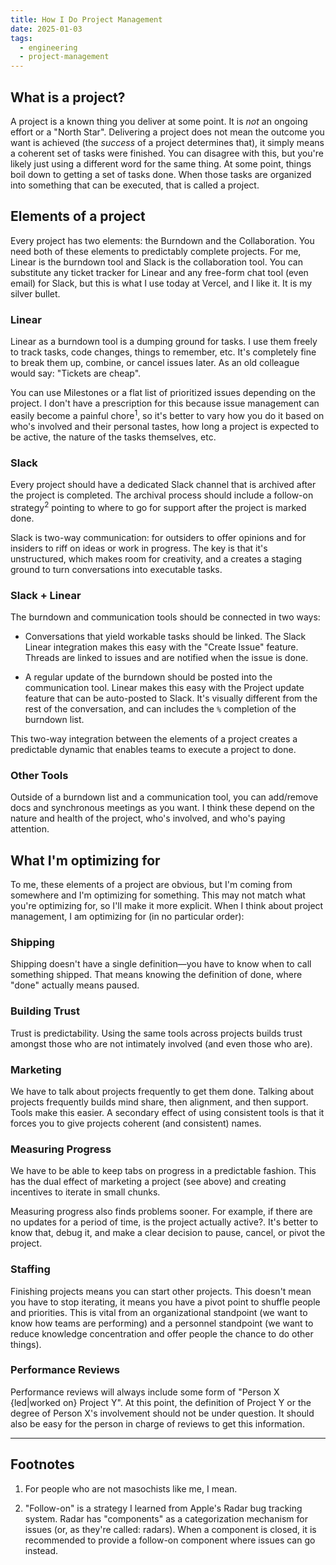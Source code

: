 ```yaml
---
title: How I Do Project Management
date: 2025-01-03
tags:
  - engineering
  - project-management
---
```


## What is a project?

A project is a known thing you deliver at some point. It is _not_ an ongoing
effort or a "North Star". Delivering a project does not mean the outcome you
want is achieved (the _success_ of a project determines that), it simply means a
coherent set of tasks were finished. You can disagree with this, but you're
likely just using a different word for the same thing. At some point, things
boil down to getting a set of tasks done. When those tasks are organized into
something that can be executed, that is called a project.

## Elements of a project

Every project has two elements: the Burndown and the Collaboration. You need
both of these elements to predictably complete projects. For me, Linear is the
burndown tool and Slack is the collaboration tool. You can substitute any ticket
tracker for Linear and any free-form chat tool (even email) for Slack, but this
is what I use today at Vercel, and I like it. It is my silver bullet.

### Linear

Linear as a burndown tool is a dumping ground for tasks. I use them freely to
track tasks, code changes, things to remember, etc. It's completely fine to
break them up, combine, or cancel issues later. As an old colleague would say:
"Tickets are cheap".

You can use Milestones or a flat list of prioritized issues depending on the
project. I don't have a prescription for this because issue management can
easily become a painful chore<sup>1</sup>, so it's better to vary how you do it
based on who's involved and their personal tastes, how long a project is
expected to be active, the nature of the tasks themselves, etc.

### Slack

Every project should have a dedicated Slack channel that is archived after the
project is completed. The archival process should include a follow-on
strategy<sup>2</sup> pointing to where to go for support after the project is
marked done.

Slack is two-way communication: for outsiders to offer opinions and for insiders
to riff on ideas or work in progress. The key is that it's unstructured, which
makes room for creativity, and a creates a staging ground to turn conversations
into executable tasks.

### Slack + Linear

The burndown and communication tools should be connected in two ways:

- Conversations that yield workable tasks should be linked. The Slack Linear
  integration makes this easy with the "Create Issue" feature. Threads are linked
  to issues and are notified when the issue is done.

- A regular update of the burndown should be posted into the communication tool.
  Linear makes this easy with the Project update feature that can be auto-posted to
  Slack. It's visually different from the rest of the conversation, and can
  includes the `%` completion of the burndown list.

This two-way integration between the elements of a project creates a predictable
dynamic that enables teams to execute a project to done.

### Other Tools

Outside of a burndown list and a communication tool, you can add/remove docs and
synchronous meetings as you want. I think these depend on the nature and health
of the project, who's involved, and who's paying attention.

## What I'm optimizing for

To me, these elements of a project are obvious, but I'm coming from somewhere
and I'm optimizing for something. This may not match what you're optimizing for,
so I'll make it more explicit. When I think about project management, I am
optimizing for (in no particular order):

### Shipping

Shipping doesn't have a single definition&mdash;you have to know when to call
something shipped. That means knowing the definition of done, where "done"
actually means paused.

### Building Trust

Trust is predictability. Using the same tools across projects builds trust
amongst those who are not intimately involved (and even those who are).

### Marketing

We have to talk about projects frequently to get them done. Talking about
projects frequently builds mind share, then alignment, and then support. Tools
make this easier. A secondary effect of using consistent tools is that it forces
you to give projects coherent (and consistent) names.

### Measuring Progress

We have to be able to keep tabs on progress in a predictable fashion. This has
the dual effect of marketing a project (see above) and creating incentives to
iterate in small chunks.

Measuring progress also finds problems sooner. For example, if there are no
updates for a period of time, is the project actually active?. It's better to
know that, debug it, and make a clear decision to pause, cancel, or pivot the
project.

### Staffing

Finishing projects means you can start other projects. This doesn't mean you
have to stop iterating, it means you have a pivot point to shuffle people and
priorities. This is vital from an organizational standpoint (we want to know how
teams are performing) and a personnel standpoint (we want to reduce knowledge
concentration and offer people the chance to do other things).

### Performance Reviews

Performance reviews will always include some form of "Person X {led|worked on}
Project Y". At this point, the definition of Project Y or the degree of Person
X's involvement should not be under question. It should also be easy for the
person in charge of reviews to get this information.

---

## Footnotes

1. For people who are not masochists like me, I mean.

2. "Follow-on" is a strategy I learned from Apple's Radar bug tracking system.
   Radar has "components" as a categorization mechanism for issues (or, as
   they're called: radars). When a component is closed, it is recommended to
   provide a follow-on component where issues can go instead.
